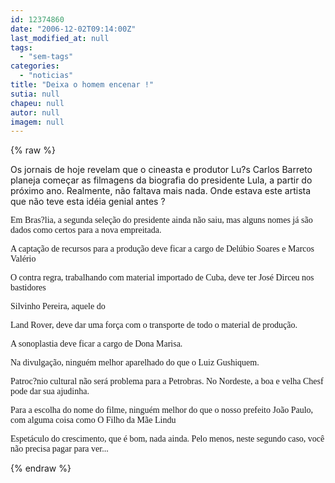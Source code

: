 ```yaml
---
id: 12374860
date: "2006-12-02T09:14:00Z"
last_modified_at: null
tags:
  - "sem-tags"
categories:
  - "noticias"
title: "Deixa o homem encenar !"
sutia: null
chapeu: null
autor: null
imagem: null
---
```

{% raw %}
<p><P>Os jornais de hoje revelam que o cineasta e produtor Lu?s Carlos Barreto planeja começar as filmagens da biografia do presidente Lula, a partir do próximo ano. Realmente, não faltava mais nada. Onde estava este artista que não teve esta idéia genial antes ?</P></p>
<p><P><FONT face=Verdana>Em Bras?lia, a segunda seleção do presidente ainda não saiu, mas alguns nomes já são dados como certos para a nova empreitada.</FONT></P></p>
<p><P><FONT face=Verdana>A captação de recursos para a produção deve ficar a cargo de Delúbio Soares e Marcos Valério</FONT></P></p>
<p><P><FONT face=Verdana>O contra regra, trabalhando com material importado de Cuba, deve ter José Dirceu nos bastidores</FONT></P></p>
<p><P><FONT face=Verdana>Silvinho Pereira, aquele do</p>
<p> Land Rover, deve dar uma força com o transporte de todo o material de produção.</FONT></P></p>
<p><P><FONT face=Verdana>A sonoplastia deve ficar a cargo de Dona Marisa.</FONT></P></p>
<p><P><FONT face=Verdana>Na divulgação, ninguém melhor aparelhado do que o Luiz Gushiquem.</FONT></P></p>
<p><P><FONT face=Verdana>Patroc?nio cultural não será problema para a Petrobras. No Nordeste, a boa e velha Chesf pode dar sua ajudinha.</FONT></P></p>
<p><P><FONT face=Verdana>Para a escolha do nome do filme, ninguém melhor do que o nosso prefeito João Paulo, com alguma coisa como O Filho da Mãe Lindu</FONT></P></p>
<p><P><FONT face=Verdana>Espetáculo do crescimento, que é bom, nada ainda. Pelo menos, neste segundo caso, você não precisa pagar para ver...</FONT></P> </p>
{% endraw %}
